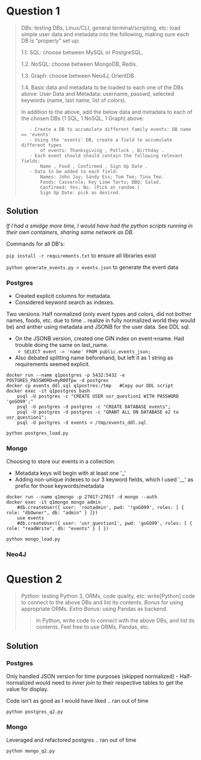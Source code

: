 # Question 1

> *DBs:* testing DBs, Linux/CLI, general terminal/scripting, etc: load simple user data and metadata into the following, making sure each DB is “properly” set up:
>
>   1.1. SQL: choose between MySQL or PostgreSQL.
>
>   1.2. NoSQL: choose between MongoDB, Redis.
>
>   1.3. Graph: choose between Neo4J, OrientDB.
>
>   1.4. Basic data and metadata to be loaded to each one of the DBs above: User Data and Metadata: username, passwd, selected keywords (name, last name, list of colors).
>
>   In addition to the above, add the below data and metadata to each of the chosen DBs (1 SQL, 1 NoSQL, 1 Graph) above:
>
>        - Create a DB to accumulate different family events: DB name == 'events'
>        - Using the 'events' DB, create a field to accumulate different types
>            of events: Thanksgiving , Potluck , Birthday .
>        - Each event should should contain the following relevant fields:
>            Name , Food , Confirmed , Sign Up Date .
>        - Data to be added to each field:
>            Names: John Jay; Sandy Ess; Tom Tee; Tina Tee.
>            Foods: Casserole; Key Lime Tarts; BBQ; Salad.
>            Confirmed: Yes; No. (Pick at random.)
>            Sign Up Date: pick as desired.

## Solution

*If I had a smidge more time, I would have had the python scripts running in their own containers, sharing same network as DB.*

Commands for all DB's:

```pip install -r requirements.txt``` to ensure all libraries exist 

```python generate_events.py > events.json``` to generate the event data

### Postgres

- Created explicit columns for metadata.
- Considered keyword search as indexes.

Two versions: Half normalized (only event types and colors, did not bother names, foods, etc. due to time .. realize in fully normalized world they would be) and anther using metadata and JSONB for the user data. See DDL sql.

  - On the JSONB version, created one GIN index on event->name. Had trouble doing the same on last_name.
    - ```SELECT event -> 'name' FROM public.events_json;```
  - Also debated splitting name beforehand, but left it as 1 string as requirements seemed explicit.

```
docker run --name q1postgres -p 5432:5432 -e POSTGRES_PASSWORD=myR00Tpw -d postgres
docker cp events_ddl.sql q1postres:/tmp   #Copy our DDL script
docker exec -it q1postgres bash
    psql -U postgres -c "CREATE USER usr_question1 WITH PASSWORD 'goGO99';"
    psql -U postgres -d postgres -c "CREATE DATABASE events";
    psql -U postgres -d postgres -c "GRANT ALL ON DATABASE e2 to usr_question1";
    psql -U postgres -d events < /tmp/events_ddl.sql

python postgres_load.py
```

### Mongo

Choosing to store our events in a collection.

- Metadata keys will begin with at least one '_'
- Adding non-unique indexes to our 3 keyword fields, which I used '__' as prefix for those keywords/metadata

```
docker run --name q1mongo -p 27017:27017 -d mongo --auth
docker exec -it q1mongo mongo admin
    #db.createUser({ user: 'rootadmin', pwd: '!goGO99', roles: [ { role: "dbOwner", db: "admin" } ]})
    use events
    #db.createUser({ user: 'usr_question1', pwd: 'goGO99', roles: [ { role: "readWrite", db: "events" } ] })

python mongo_load.py
```

### Neo4J


# Question 2

> *Python:* testing Python 3, ORMs, code quality, etc: write ​[Python] ​code to connect to the above DBs and list its contents.
>   *Bonus* for using appropriate ORMs.
>   *Extra Bonus:* using Pandas as backend.
> > In Python, write code to connect with the above DBs, and list its contents. Feel free to use ORMs, Pandas, etc.

## Solution

### Postgres

Only handled JSON version for time purposes (skipped normalized)
    - Half-normalized would need to *inner join* to their respective tables to get the value for display.

Code isn't as good as I would have liked .. ran out of time

```
python postgres_q2.py
```

### Mongo

Leveraged and refactored postgres .. ran out of time

```
python mongo_q2.py
```
